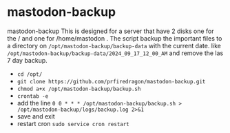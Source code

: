 # mastodon-backup
mastodon-backup
This is designed for a server that have 2 disks one for the / and one for /home/mastodon . The script backup the important files to a directory on `/opt/mastodon-backup/backup-data` with the current date. like `/opt/mastodon-backup/backup-data/2024_09_17_12_00_AM` and remove the las 7 day backup.

* `cd /opt/`
* `git clone https://github.com/prfiredragon/mastodon-backup.git`
* `chmod a+x /opt/mastodon-backup/backup.sh`
* `crontab -e`
* add the line  `0 0 * * * /opt/mastodon-backup/backup.sh > /opt/mastodon-backup/logs/backup.log 2>&1`
* save and exit
* restart cron `sudo service cron restart`
